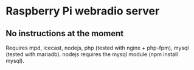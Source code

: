Raspberry Pi webradio server
============================

No instructions at the moment
-----------------------------

Requires mpd, icecast, nodejs, php (tested with nginx + php-fpm), mysql (tested with mariadb). nodejs requires the mysql module (npm install mysql).
